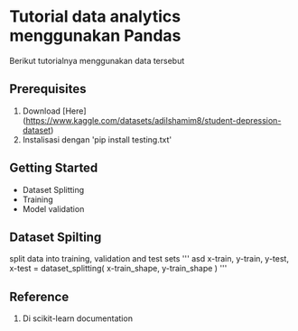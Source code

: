# Tutorial data analytics menggunakan Pandas

Berikut tutorialnya menggunakan data tersebut

## Prerequisites

1. Download [Here]
(https://www.kaggle.com/datasets/adilshamim8/student-depression-dataset)
2. Instalisasi dengan 'pip install testing.txt'

## Getting Started

- Dataset Splitting
- Training
- Model validation

## Dataset Spilting

split data into training, validation and test sets 
'''
asd
x-train, y-train, y-test, x-test = dataset_splitting(
x-train_shape, y-train_shape
)
'''

## Reference

1. Di scikit-learn documentation
